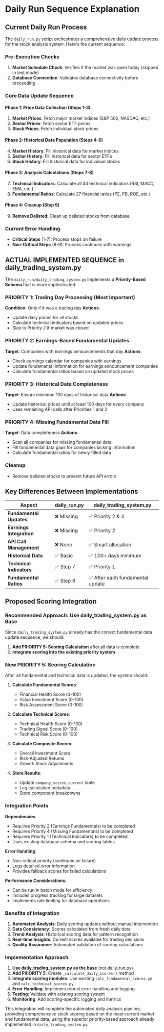# Daily Run Sequence Explanation

## Current Daily Run Process

The `daily_run.py` script orchestrates a comprehensive daily update process for the stock analysis system. Here's the current sequence:

### Pre-Execution Checks
1. **Market Schedule Check**: Verifies if the market was open today (skipped in test mode)
2. **Database Connection**: Validates database connectivity before proceeding

### Core Data Update Sequence

#### Phase 1: Price Data Collection (Steps 1-3)
1. **Market Prices**: Fetch major market indices (S&P 500, NASDAQ, etc.)
2. **Sector Prices**: Fetch sector ETF prices 
3. **Stock Prices**: Fetch individual stock prices

#### Phase 2: Historical Data Population (Steps 4-6)
4. **Market History**: Fill historical data for market indices
5. **Sector History**: Fill historical data for sector ETFs
6. **Stock History**: Fill historical data for individual stocks

#### Phase 3: Analysis Calculations (Steps 7-8)
7. **Technical Indicators**: Calculate all 43 technical indicators (RSI, MACD, EMA, etc.)
8. **Fundamental Ratios**: Calculate 27 financial ratios (PE, PB, ROE, etc.)

#### Phase 4: Cleanup (Step 9)
9. **Remove Delisted**: Clean up delisted stocks from database

### Current Error Handling
- **Critical Steps** (1-7): Process stops on failure
- **Non-Critical Steps** (8-9): Process continues with warnings

## ACTUAL IMPLEMENTED SEQUENCE in daily_trading_system.py

The `daily_run/daily_trading_system.py` implements a **Priority-Based Schema** that is more sophisticated:

### PRIORITY 1: Trading Day Processing (Most Important)
**Condition**: Only if it was a trading day
**Actions**:
- Update daily prices for all stocks
- Calculate technical indicators based on updated prices
- Skip to Priority 2 if market was closed

### PRIORITY 2: Earnings-Based Fundamental Updates
**Target**: Companies with earnings announcements that day
**Actions**:
- Check earnings calendar for companies with earnings
- Update fundamental information for earnings announcement companies
- Calculate fundamental ratios based on updated stock prices

### PRIORITY 3: Historical Data Completeness
**Target**: Ensure minimum 100 days of historical data
**Actions**:
- Update historical prices until at least 100 days for every company
- Uses remaining API calls after Priorities 1 and 2

### PRIORITY 4: Missing Fundamental Data Fill
**Target**: Data completeness
**Actions**:
- Scan all companies for missing fundamental data
- Fill fundamental data gaps for companies lacking information
- Calculate fundamental ratios for newly filled data

### Cleanup
- Remove delisted stocks to prevent future API errors

## Key Differences Between Implementations

| Aspect | daily_run.py | daily_trading_system.py |
|--------|-------------|-------------------------|
| **Fundamental Updates** | ❌ Missing | ✅ Priority 2 & 4 |
| **Earnings Integration** | ❌ Missing | ✅ Priority 2 |
| **API Call Management** | ❌ None | ✅ Smart allocation |
| **Historical Data** | ✅ Basic | ✅ 100+ days minimum |
| **Technical Indicators** | ✅ Step 7 | ✅ Priority 1 |
| **Fundamental Ratios** | ✅ Step 8 | ✅ After each fundamental update |

## Proposed Scoring Integration

### Recommended Approach: Use daily_trading_system.py as Base

Since `daily_trading_system.py` already has the correct fundamental data update sequence, we should:

1. **Add PRIORITY 5: Scoring Calculation** after all data is complete
2. **Integrate scoring into the existing priority system**

### New PRIORITY 5: Scoring Calculation
After all fundamental and technical data is updated, the system should:

1. **Calculate Fundamental Scores**:
   - Financial Health Score (0-100)
   - Value Investment Score (0-100) 
   - Risk Assessment Score (0-100)

2. **Calculate Technical Scores**:
   - Technical Health Score (0-100)
   - Trading Signal Score (0-100)
   - Technical Risk Score (0-100)

3. **Calculate Composite Scores**:
   - Overall Investment Score
   - Risk-Adjusted Returns
   - Growth Stock Adjustments

4. **Store Results**:
   - Update `company_scores_current` table
   - Log calculation metadata
   - Store component breakdowns

### Integration Points

**Dependencies**:
- Requires Priority 2 (Earnings Fundamentals) to be completed
- Requires Priority 4 (Missing Fundamentals) to be completed
- Requires Priority 1 (Technical Indicators) to be completed
- Uses existing database schema and scoring tables

**Error Handling**:
- Non-critical priority (continues on failure)
- Logs detailed error information
- Provides fallback scores for failed calculations

**Performance Considerations**:
- Can be run in batch mode for efficiency
- Includes progress tracking for large datasets
- Implements rate limiting for database operations

### Benefits of Integration

1. **Automated Analysis**: Daily scoring updates without manual intervention
2. **Data Consistency**: Scores calculated from fresh daily data
3. **Trend Analysis**: Historical scoring data for pattern recognition
4. **Real-time Insights**: Current scores available for trading decisions
5. **Quality Assurance**: Automated validation of scoring calculations

### Implementation Approach

1. **Use daily_trading_system.py as the base** (not daily_run.py)
2. **Add PRIORITY 5**: Create `_calculate_daily_scores()` method
3. **Integrate scoring modules**: Use existing `calc_fundamental_scores.py` and `calc_technical_scores.py`
4. **Error Handling**: Implement robust error handling and logging
5. **Testing**: Validate with existing scoring system
6. **Monitoring**: Add scoring-specific logging and metrics

This integration will complete the automated daily analysis pipeline, providing comprehensive stock scoring based on the most current market and fundamental data, using the superior priority-based approach already implemented in `daily_trading_system.py`.

